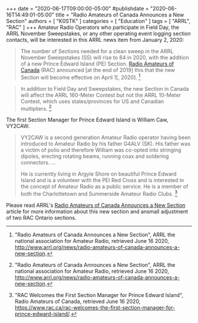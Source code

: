 +++
date = "2020-06-17T09:00:00-05:00"
#publishdate = "2020-06-16T14:49:01-05:00"
title = "Radio Amateurs of Canada Announces a New Section"
authors = [ "K0STK" ]
categories = [ "Education" ]
tags = [ "ARRL", "RAC" ]
+++
Amateur Radio Operators who participate in Field Day, the ARRL November
Sweepstakes, or any other operating event logging section contacts, will
be interested in this ARRL news item from January 2, 2020:

>The number of Sections needed for a clean sweep in the ARRL November
>Sweepstakes (SS) will rise to 84 in 2020, with the addition of
>a new Prince Edward Island (PE) Section.
>[Radio Amateurs of Canada](https://www.rac.ca/) (RAC) announced
>[at the end of 2019] this that the new Section will become effective
>on April 1[, 2020]. [^1]

<!--more-->

>In addition to Field Day and Sweepstakes, the new Section in Canada
>will affect the ARRL 160-Meter Contest but not the ARRL 10-Meter
>Contest, which uses states/provinces for US and Canadian multipliers. [^1]

[^1]: "Radio Amateurs of Canada Announces a New Section", ARRL the national association for Amateur Radio, retrieved June 16 2020, http://www.arrl.org/news/radio-amateurs-of-canada-announces-a-new-section.

The first Section Manager for Prince Edward Island is William Caw, VY2CAW.

>VY2CAW is a second generation Amateur Radio operator having been
>introduced to Amateur Radio by his father G4ALV (SK). His father
>was a victim of polio and therefore William was co-opted into
>stringing dipoles, erecting rotating beams, running coax and soldering
>connectors. ...
>
>He is currently living in Argyle Shore on beautiful Prince Edward
>Island and is a volunteer with the PEI Red Cross and is interested in
>the concept of Amateur Radio as a public service. He is a member of
>both the Charlottetown and Summerside Amateur Radio Clubs. [^2]

[^2]: "RAC Welcomes the First Section Manager for Prince Edward Island", Radio Amateurs of Canada, retrieved June 16 2020, https://www.rac.ca/rac-welcomes-the-first-section-manager-for-prince-edward-island/.

Please read ARRL's
[Radio Amateurs of Canada Announces a New Section](http://www.arrl.org/news/radio-amateurs-of-canada-announces-a-new-section)
article for more information about this new section and ansmall
adjustment of two RAC Ontario sections.

